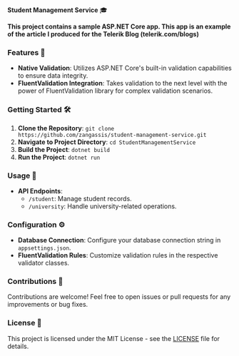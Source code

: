 **Student Management Service** 🎓

**This project contains a sample ASP.NET Core app. This app is an example of the article I produced for the Telerik Blog (telerik.com/blogs)**

### Features 🚀

- **Native Validation**: Utilizes ASP.NET Core's built-in validation capabilities to ensure data integrity.
- **FluentValidation Integration**: Takes validation to the next level with the power of FluentValidation library for complex validation scenarios.

### Getting Started 🛠️

1. **Clone the Repository**: `git clone https://github.com/zangassis/student-management-service.git`
2. **Navigate to Project Directory**: `cd StudentManagementService`
3. **Build the Project**: `dotnet build`
4. **Run the Project**: `dotnet run`

### Usage 📘

- **API Endpoints**:
  - `/student`: Manage student records.
  - `/university`: Handle university-related operations.

### Configuration ⚙️

- **Database Connection**: Configure your database connection string in `appsettings.json`.
- **FluentValidation Rules**: Customize validation rules in the respective validator classes.

### Contributions 🤝

Contributions are welcome! Feel free to open issues or pull requests for any improvements or bug fixes.

### License 📝

This project is licensed under the MIT License - see the [LICENSE](LICENSE) file for details.
